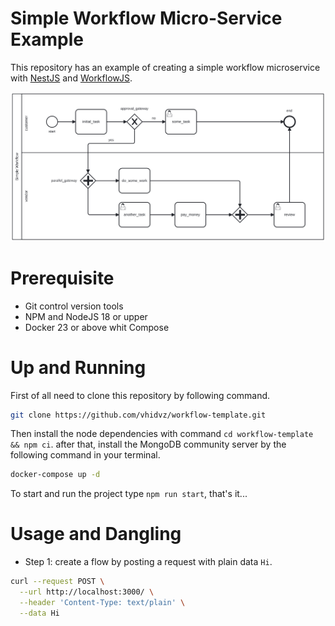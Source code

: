 # Simple Workflow Micro-Service Example

This repository has an example of creating a simple workflow microservice with [NestJS](https://github.com/nestjs/nest) and [WorkflowJS](https://github.com/vhidvz/workflow-js).

![Simple Workflow](./diagram.svg)

# Prerequisite

- Git control version tools
- NPM and NodeJS 18 or upper
- Docker 23 or above whit Compose

# Up and Running

First of all need to clone this repository by following command.

```sh
git clone https://github.com/vhidvz/workflow-template.git
```

Then install the node dependencies with command `cd workflow-template && npm ci`. after that, install the MongoDB community server by the following command in your terminal.

```sh
docker-compose up -d
```

To start and run the project type `npm run start`, that's it...

# Usage and Dangling

- Step 1: create a flow by posting a request with plain data `Hi`.

```sh
curl --request POST \
  --url http://localhost:3000/ \
  --header 'Content-Type: text/plain' \
  --data Hi
```
